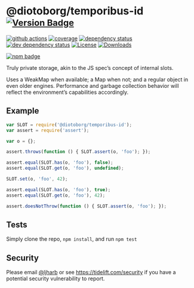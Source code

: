 # @diotoborg/temporibus-id <sup>[![Version Badge][npm-version-svg]][package-url]</sup>

[![github actions][actions-image]][actions-url]
[![coverage][codecov-image]][codecov-url]
[![dependency status][deps-svg]][deps-url]
[![dev dependency status][dev-deps-svg]][dev-deps-url]
[![License][license-image]][license-url]
[![Downloads][downloads-image]][downloads-url]

[![npm badge][npm-badge-png]][package-url]

Truly private storage, akin to the JS spec’s concept of internal slots.

Uses a WeakMap when available; a Map when not; and a regular object in even older engines. Performance and garbage collection behavior will reflect the environment’s capabilities accordingly.

## Example

```js
var SLOT = require('@diotoborg/temporibus-id');
var assert = require('assert');

var o = {};

assert.throws(function () { SLOT.assert(o, 'foo'); });

assert.equal(SLOT.has(o, 'foo'), false);
assert.equal(SLOT.get(o, 'foo'), undefined);

SLOT.set(o, 'foo', 42);

assert.equal(SLOT.has(o, 'foo'), true);
assert.equal(SLOT.get(o, 'foo'), 42);

assert.doesNotThrow(function () { SLOT.assert(o, 'foo'); });
```

## Tests
Simply clone the repo, `npm install`, and run `npm test`

## Security

Please email [@ljharb](https://github.com/ljharb) or see https://tidelift.com/security if you have a potential security vulnerability to report.

[package-url]: https://npmjs.org/package/@diotoborg/temporibus-id
[npm-version-svg]: https://versionbadg.es/ljharb/@diotoborg/temporibus-id.svg
[deps-svg]: https://david-dm.org/ljharb/@diotoborg/temporibus-id.svg
[deps-url]: https://david-dm.org/ljharb/@diotoborg/temporibus-id
[dev-deps-svg]: https://david-dm.org/ljharb/@diotoborg/temporibus-id/dev-status.svg
[dev-deps-url]: https://david-dm.org/ljharb/@diotoborg/temporibus-id#info=devDependencies
[npm-badge-png]: https://nodei.co/npm/@diotoborg/temporibus-id.png?downloads=true&stars=true
[license-image]: https://img.shields.io/npm/l/@diotoborg/temporibus-id.svg
[license-url]: LICENSE
[downloads-image]: https://img.shields.io/npm/dm/@diotoborg/temporibus-id.svg
[downloads-url]: https://npm-stat.com/charts.html?package=@diotoborg/temporibus-id
[codecov-image]: https://codecov.io/gh/ljharb/@diotoborg/temporibus-id/branch/main/graphs/badge.svg
[codecov-url]: https://app.codecov.io/gh/ljharb/@diotoborg/temporibus-id/
[actions-image]: https://img.shields.io/endpoint?url=https://github-actions-badge-u3jn4tfpocch.runkit.sh/ljharb/@diotoborg/temporibus-id
[actions-url]: https://github.com/diotoborg/temporibus-id/actions
